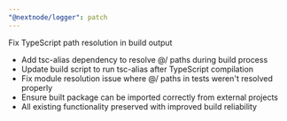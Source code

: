 ```yaml
---
"@nextnode/logger": patch
---
```


Fix TypeScript path resolution in build output

- Add tsc-alias dependency to resolve @/ paths during build process
- Update build script to run tsc-alias after TypeScript compilation
- Fix module resolution issue where @/ paths in tests weren't resolved properly
- Ensure built package can be imported correctly from external projects
- All existing functionality preserved with improved build reliability